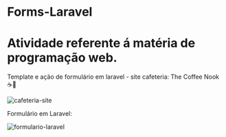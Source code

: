 # Forms-Laravel
# Atividade referente á matéria de programação web.
Template e ação de formulário em laravel - site cafeteria: The Coffee Nook ☕🍫

![cafeteria-site](https://github.com/marisouza31/Forms-Laravel/assets/99839123/b573e209-d168-491f-83a6-60e7556a290e)

Formulário em Laravel:

![formulario-laravel](https://github.com/marisouza31/Forms-Laravel/assets/99839123/8cb8dbdd-4ef6-4305-9568-93136f5d814e)
